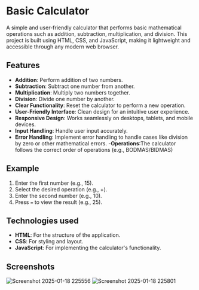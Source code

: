 
# Basic Calculator

A simple and user-friendly calculator that performs basic mathematical operations such as addition, subtraction, multiplication, and division. This project is built using HTML, CSS, and JavaScript, making it lightweight and accessible through any modern web browser.




## Features

- **Addition**: Perform addition of two numbers.
- **Subtraction**: Subtract one number from another.
- **Multiplication**: Multiply two numbers together.
- **Division**: Divide one number by another.
- **Clear Functionality**: Reset the calculator to perform a new operation.
- **User-Friendly Interface**: Clean design for an intuitive user experience.
- **Responsive Design**: Works seamlessly on desktops, tablets, and mobile devices.
- **Input Handling**: Handle user input accurately.
- **Error Handling**: Implement error handling to handle cases like division by zero or other
mathematical errors.
-**Operations**:The calculator follows the correct order of operations (e.g.,
BODMAS/BIDMAS)



## Example

1. Enter the first number (e.g., 15).
2. Select the desired operation (e.g., +).
3. Enter the second number (e.g., 10).
4. Press `=` to view the result (e.g., 25).

## Technologies used
- **HTML**: For the structure of the application.
- **CSS**: For styling and layout.
- **JavaScript**: For implementing the calculator's functionality.
## Screenshots

![Screenshot 2025-01-18 225556](https://github.com/user-attachments/assets/dd7bff0f-74d1-4f77-8597-67d0a21013d7)
![Screenshot 2025-01-18 225801](https://github.com/user-attachments/assets/5dcae765-7601-4b32-bb59-1446f266cf48)


